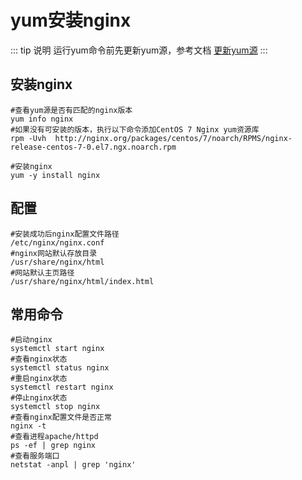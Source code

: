 # yum安装nginx


::: tip 说明
运行yum命令前先更新yum源，参考文档 [更新yum源](update-yum.md)
:::


## 安装nginx
~~~shell
#查看yum源是否有匹配的nginx版本
yum info nginx
#如果没有可安装的版本，执行以下命令添加CentOS 7 Nginx yum资源库
rpm -Uvh  http://nginx.org/packages/centos/7/noarch/RPMS/nginx-release-centos-7-0.el7.ngx.noarch.rpm

#安装nginx
yum -y install nginx
~~~


## 配置
~~~shell
#安装成功后nginx配置文件路径
/etc/nginx/nginx.conf
#nginx网站默认存放目录
/usr/share/nginx/html  
#网站默认主页路径
/usr/share/nginx/html/index.html
~~~



## 常用命令

~~~shell
#启动nginx
systemctl start nginx
#查看nginx状态
systemctl status nginx
#重启nginx状态
systemctl restart nginx
#停止nginx状态
systemctl stop nginx
#查看nginx配置文件是否正常
nginx -t
#查看进程apache/httpd
ps -ef | grep nginx  
#查看服务端口
netstat -anpl | grep 'nginx' 
~~~



